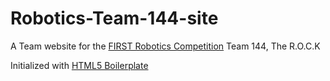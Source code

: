 # Robotics-Team-144-site

A Team website for the [FIRST Robotics Competition](https://www.firstinspires.org/robotics/frc) Team 144, The R.O.C.K

Initialized with [HTML5 Boilerplate](https://github.com/h5bp/html5-boilerplate)
